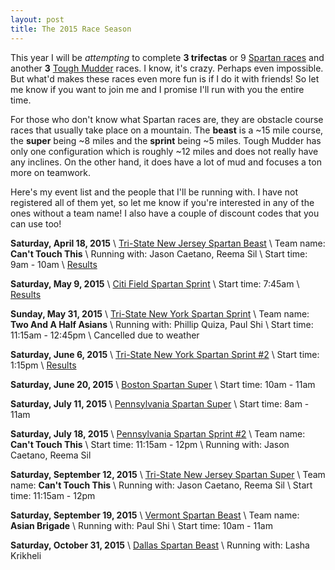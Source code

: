 ```yaml
---
layout: post
title: The 2015 Race Season
---
```


This year I will be *attempting* to complete **3 trifectas** or 9 [Spartan races](http://spartan.com) and another **3** [Tough Mudder](http://toughmudder.com) races. I know, it's crazy. Perhaps even impossible. But what'd makes these races even more fun is if I do it with friends! So let me know if you want to join me and I promise I'll run with you the entire time.

For those who don't know what Spartan races are, they are obstacle course races that usually take place on a mountain. The **beast** is a ~15 mile course, the **super** being ~8 miles and the **sprint** being ~5 miles. Tough Mudder has only one configuration which is roughly ~12 miles and does not really have any inclines. On the other hand, it does have a lot of mud and focuses a ton more on teamwork.

Here's my event list and the people that I'll be running with. I have not registered all of them yet, so let me know if you're interested in any of the ones without a team name! I also have a couple of discount codes that you can use too!

**Saturday, April 18, 2015** \\
[Tri-State New Jersey Spartan Beast](http://www.spartan.com/events/?event_id=494/tri-state-new-jersey-beast) \\
Team name: **Can't Touch This** \\
Running with: Jason Caetano, Reema Sil \\
Start time: 9am - 10am \\
[Results](http://results.chronotrack.com/event/results/event/event-11069?entryID=13270548&lc=en)

**Saturday, May 9, 2015** \\
[Citi Field Spartan Sprint](http://www.spartan.com/events/?event_id=420/citi-field-sprint-%28stadium%29) \\
Start time: 7:45am \\
[Results](http://results.chronotrack.com/event/results/event/event-10369?entryID=14940013&lc=en)

**Sunday, May 31, 2015** \\
[Tri-State New York Spartan Sprint](http://www.spartan.com/events/?event_id=423/tri-state-new-york-sprint) \\
Team name: **Two And A Half Asians** \\
Running with: Phillip Quiza, Paul Shi \\
Start time: 11:15am - 12:45pm \\
Cancelled due to weather

**Saturday, June 6, 2015** \\
[Tri-State New York Spartan Sprint #2](http://www.spartan.com/events/?event_id=424/tri-state-new-york-sprint-#2) \\
Start time: 1:15pm \\
[Results](http://results.chronotrack.com/event/results/event/event-10720?entryID=14940645&lc=en)

**Saturday, June 20, 2015** \\
[Boston Spartan Super](http://www.spartan.com/events/?event_id=504/boston-super) \\
Start time: 10am - 11am

**Saturday, July 11, 2015** \\
[Pennsylvania Spartan Super](http://www.spartan.com/events/?event_id=472/pennsylvania-super) \\
Start time: 8am - 11am

**Saturday, July 18, 2015** \\
[Pennsylvania Spartan Sprint #2](http://www.spartan.com/events/?event_id=474/pennsylvania-sprint-#2) \\
Team name: **Can't Touch This** \\
Start time: 11:15am - 12pm \\
Running with: Jason Caetano, Reema Sil

**Saturday, September 12, 2015** \\
[Tri-State New Jersey Spartan Super](http://www.spartan.com/events/?event_id=568/tri-state-new-jersey-super) \\
Team name: **Can't Touch This** \\
Running with: Jason Caetano, Reema Sil \\
Start time: 11:15am - 12pm

**Saturday, September 19, 2015** \\
[Vermont Spartan Beast](http://www.spartan.com/events/?event_id=572/vermont-beast) \\
Team name: **Asian Brigade** \\
Running with: Paul Shi \\
Start time: 10am - 11am

**Saturday, October 31, 2015** \\
[Dallas Spartan Beast](http://www.spartan.com/events/?event_id=517/dallas-beast) \\
Running with: Lasha Krikheli
